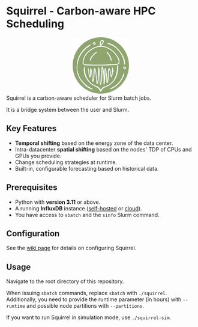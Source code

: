 # Squirrel - Carbon-aware HPC Scheduling
<div align="center">
<img src="assets\logo-500px.png" alt="drawing" width="150"/>
</div>
Squirrel is a carbon-aware scheduler for Slurm batch jobs.

It is a bridge system between the user and Slurm.

## Key Features
- **Temporal shifting** based on the energy zone of the data center.
- Intra-datacenter **spatial shifting** based on the nodes' TDP of CPUs and GPUs you provide.
- Change scheduling strategies at runtime.
- Built-in, configurable forecasting based on historical data.

## Prerequisites

- Python with **version 3.11** or above.
- A running **InfluxDB** instance ([self-hosted](https://github.com/influxdata/influxdb) or [cloud](https://www.influxdata.com/get-influxdb/)).
- You have access to `sbatch` and the `sinfo` Slurm command.

## Configuration

See the [wiki page](https://github.com/Weitspringer/squirrel-hpc/wiki/Configuration) for details on configuring Squirrel.

## Usage

Navigate to the root directory of this repository.

When issuing `sbatch` commands, replace `sbatch` with `./squirrel`. Additionally, you need to provide the runtime parameter (in hours) with `--runtime` and possible node partitions with `--partitions`.

If you want to run Squirrel in simulation mode, use `./squirrel-sim`.
